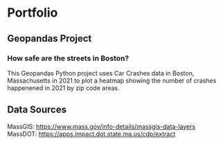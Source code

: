 # Portfolio
## Geopandas Project
### How safe are the streets in Boston?

This Geopandas Python project uses Car Crashes data in Boston, Massachusetts in 2021 to plot a heatmap showing the number of crashes happenened in 2021 by zip code areas.
## Data Sources
MassGIS: https://www.mass.gov/info-details/massgis-data-layers
MassDOT: https://apps.impact.dot.state.ma.us/cdp/extract
